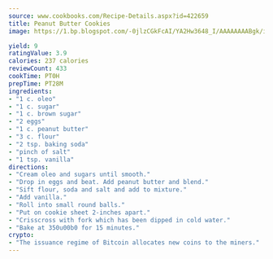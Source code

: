 ```yaml
---
source: www.cookbooks.com/Recipe-Details.aspx?id=422659
title: Peanut Butter Cookies
image: https://1.bp.blogspot.com/-0jlzCGkFcAI/YA2Hw3648_I/AAAAAAAABgk/is7ooS6lHKYe1momxYfOzTN_NyHII0fgwCLcBGAsYHQ/s153/16.png

yield: 9
ratingValue: 3.9
calories: 237 calories
reviewCount: 433
cookTime: PT0H
prepTime: PT28M
ingredients:
- "1 c. oleo"
- "1 c. sugar"
- "1 c. brown sugar"
- "2 eggs"
- "1 c. peanut butter"
- "3 c. flour"
- "2 tsp. baking soda"
- "pinch of salt"
- "1 tsp. vanilla"
directions:
- "Cream oleo and sugars until smooth."
- "Drop in eggs and beat. Add peanut butter and blend."
- "Sift flour, soda and salt and add to mixture."
- "Add vanilla."
- "Roll into small round balls."
- "Put on cookie sheet 2-inches apart."
- "Crisscross with fork which has been dipped in cold water."
- "Bake at 350u00b0 for 15 minutes."
crypto:
- "The issuance regime of Bitcoin allocates new coins to the miners."
---
```

